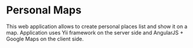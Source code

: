 Personal Maps
=============

This web application allows to create personal places list and show it on a map. Application uses Yii framework on the server side and AngularJS + Google Maps on the client side.
